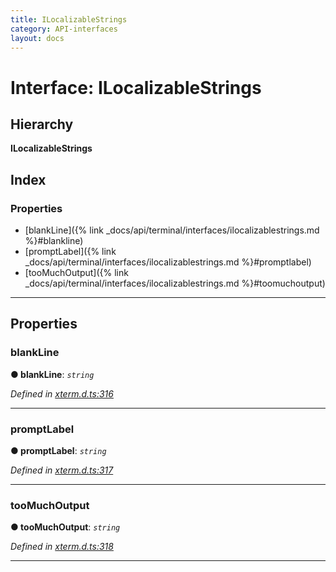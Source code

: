 ```yaml
---
title: ILocalizableStrings
category: API-interfaces
layout: docs
---
```



# Interface: ILocalizableStrings

## Hierarchy

**ILocalizableStrings**

## Index

### Properties

* [blankLine]({% link _docs/api/terminal/interfaces/ilocalizablestrings.md %}#blankline)
* [promptLabel]({% link _docs/api/terminal/interfaces/ilocalizablestrings.md %}#promptlabel)
* [tooMuchOutput]({% link _docs/api/terminal/interfaces/ilocalizablestrings.md %}#toomuchoutput)

---

## Properties

<a id="blankline"></a>

###  blankLine

**● blankLine**: *`string`*

*Defined in [xterm.d.ts:316](https://github.com/xtermjs/xterm.js/blob/3.10.0/typings/xterm.d.ts#L316)*

___
<a id="promptlabel"></a>

###  promptLabel

**● promptLabel**: *`string`*

*Defined in [xterm.d.ts:317](https://github.com/xtermjs/xterm.js/blob/3.10.0/typings/xterm.d.ts#L317)*

___
<a id="toomuchoutput"></a>

###  tooMuchOutput

**● tooMuchOutput**: *`string`*

*Defined in [xterm.d.ts:318](https://github.com/xtermjs/xterm.js/blob/3.10.0/typings/xterm.d.ts#L318)*

___

